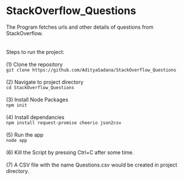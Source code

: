 # StackOverflow_Questions
The Program fetches urls and other details of questions from StackOverflow.<br/><br/><br/>
Steps to run the project:<br/><br/>
(1) Clone the repository<br/>
`git clone https://github.com/AdityaSadana/StackOverflow_Questions`<br/><br/>
(2) Navigate to project directory<br/>
`cd StackOverflow_Questions`<br/><br/>
(3) Install Node Packages<br/>
`npm init`<br/><br/>
(4) Install dependancies <br/>
`npm install request-promise cheerio json2csv`<br/><br/>
(5) Run the app<br/>
`node app`<br/><br/>
(6) Kill the Script by pressing Ctrl+C after some time.<br/><br/>
(7) A CSV file with the name Questions.csv would be created in project directory.<br/>
